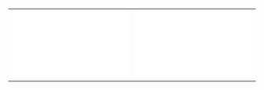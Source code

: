 
<table width="960px">
<td valign="top" width="50%">

<picture>
  <source media="(prefers-color-scheme: dark)" srcset="https://github.com/RainCmd/RainCmd/blob/master/generated/overview-dark.svg">
  <source media="(prefers-color-scheme: light)" srcset="https://github.com/RainCmd/RainCmd/blob/master/generated/overview.svg">
  <img src="https://github.com/RainCmd/RainCmd/blob/master/generated/overview.svg">
</picture>

</td>

<td valign="top" width="50%">

<picture>
  <source media="(prefers-color-scheme: dark)" srcset="https://github.com/RainCmd/RainCmd/blob/master/generated/languages-dark.svg">
  <source media="(prefers-color-scheme: light)" srcset="https://github.com/RainCmd/RainCmd/blob/master/generated/languages.svg">
  <img src="https://github.com/RainCmd/RainCmd/blob/master/generated/languages.svg">
</picture>

</td>

